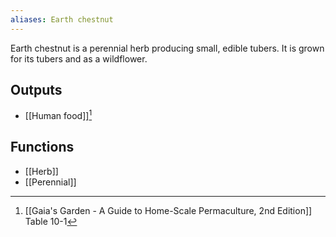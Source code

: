 ```yaml
---
aliases: Earth chestnut
---
```

Earth chestnut is a perennial herb producing small, edible tubers. It is grown for its tubers and as a wildflower.
## Outputs
- [[Human food]][^1]
## Functions
- [[Herb]]
- [[Perennial]]

[^1]: [[Gaia's Garden - A Guide to Home-Scale Permaculture, 2nd Edition]] Table 10-1
